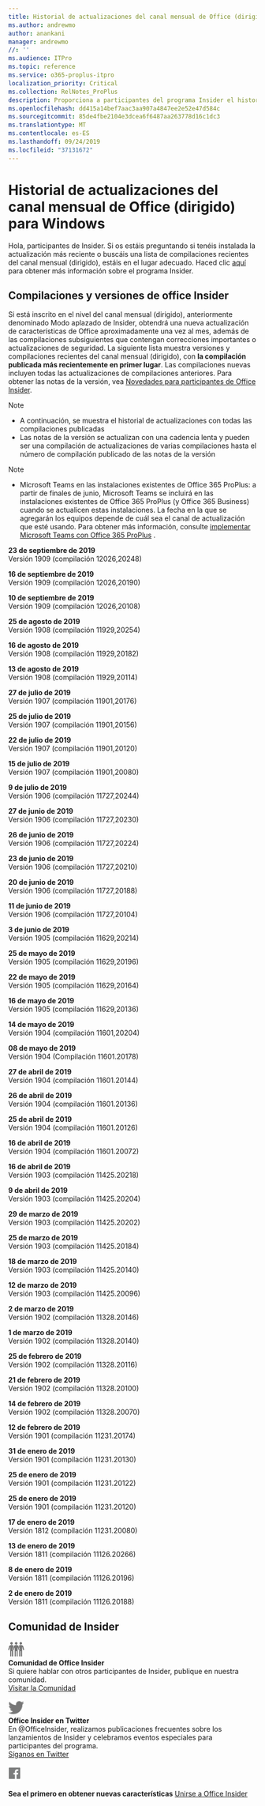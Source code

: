 ```yaml
---
title: Historial de actualizaciones del canal mensual de Office (dirigido)
ms.author: andrewmo
author: anankani
manager: andrewmo
//: ''
ms.audience: ITPro
ms.topic: reference
ms.service: o365-proplus-itpro
localization_priority: Critical
ms.collection: RelNotes_ProPlus
description: Proporciona a participantes del programa Insider el historial de actualizaciones de los lanzamientos del canal mensual de Office (dirigido) para versiones de escritorio de Windows
ms.openlocfilehash: dd415a14bef7aac3aa907a4847ee2e52e47d584c
ms.sourcegitcommit: 85de4fbe2104e3dcea6f6487aa263778d16c1dc3
ms.translationtype: MT
ms.contentlocale: es-ES
ms.lasthandoff: 09/24/2019
ms.locfileid: "37131672"
---
```

# <a name="update-history-for-office-monthly-targeted-channel-for-windows"></a>Historial de actualizaciones del canal mensual de Office (dirigido) para Windows

Hola, participantes de Insider. Si os estáis preguntando si tenéis instalada la actualización más reciente o buscáis una lista de compilaciones recientes del canal mensual (dirigido), estáis en el lugar adecuado. Haced clic [aquí](https://insider.office.com/) para obtener más información sobre el programa Insider.

## <a name="office-insider-versions-and-builds"></a>Compilaciones y versiones de office Insider

Si está inscrito en el nivel del canal mensual (dirigido), anteriormente denominado Modo aplazado de Insider, obtendrá una nueva actualización de características de Office aproximadamente una vez al mes, además de las compilaciones subsiguientes que contengan correcciones importantes o actualizaciones de seguridad. La siguiente lista muestra versiones y compilaciones recientes del canal mensual (dirigido), con **la compilación publicada más recientemente en primer lugar**. Las compilaciones nuevas incluyen todas las actualizaciones de compilaciones anteriores. Para obtener las notas de la versión, vea [Novedades para participantes de Office Insider](https://support.office.com/en-us/article/what-s-new-for-office-insiders-c152d1e2-96ff-4ce9-8c14-e74e13847a24).

> [!NOTE]
> - A continuación, se muestra el historial de actualizaciones con todas las compilaciones publicadas
> - Las notas de la versión se actualizan con una cadencia lenta y pueden ser una compilación de actualizaciones de varias compilaciones hasta el número de compilación publicado de las notas de la versión

 > [!NOTE]
> - Microsoft Teams en las instalaciones existentes de Office 365 ProPlus: a partir de finales de junio, Microsoft Teams se incluirá en las instalaciones existentes de Office 365 ProPlus (y Office 365 Business) cuando se actualicen estas instalaciones. La fecha en la que se agregarán los equipos depende de cuál sea el canal de actualización que esté usando. Para obtener más información, consulte [implementar Microsoft Teams con Office 365 ProPlus](https://docs.microsoft.com/en-us/deployoffice/teams-install) .

[//]: # (NO ELIMINAR)

**23 de septiembre de 2019**<br/>
Versión 1909 (compilación 12026,20248)<br/>

**16 de septiembre de 2019**<br/>
Versión 1909 (compilación 12026,20190)<br/>

**10 de septiembre de 2019**<br/>
Versión 1909 (compilación 12026,20108)<br/>

**25 de agosto de 2019**<br/>
Versión 1908 (compilación 11929,20254)<br/>

**16 de agosto de 2019**<br/>
Versión 1908 (compilación 11929,20182)<br/>

**13 de agosto de 2019**<br/>
Versión 1908 (compilación 11929,20114)<br/>

**27 de julio de 2019**<br/>
Versión 1907 (compilación 11901,20176)<br/>

**25 de julio de 2019**<br/>
Versión 1907 (compilación 11901,20156)<br/>

**22 de julio de 2019**<br/>
Versión 1907 (compilación 11901,20120)<br/>

**15 de julio de 2019**<br/>
Versión 1907 (compilación 11901,20080)<br/>

**9 de julio de 2019**<br/>
Versión 1906 (compilación 11727,20244)<br/>

**27 de junio de 2019**<br/>
Versión 1906 (compilación 11727,20230)<br/>

**26 de junio de 2019**<br/>
Versión 1906 (compilación 11727,20224)<br/>

**23 de junio de 2019**<br/>
Versión 1906 (compilación 11727,20210)<br/>

**20 de junio de 2019**<br/>
Versión 1906 (compilación 11727,20188)<br/>

**11 de junio de 2019**<br/>
Versión 1906 (compilación 11727,20104)<br/>

**3 de junio de 2019**<br/>
Versión 1905 (compilación 11629,20214)<br/>

**25 de mayo de 2019**<br/>
Versión 1905 (compilación 11629,20196)<br/>

**22 de mayo de 2019**<br/> Versión 1905 (compilación 11629,20164)<br/>

**16 de mayo de 2019**<br/>
Versión 1905 (compilación 11629,20136)<br/>

**14 de mayo de 2019**<br/>
Versión 1904 (compilación 11601,20204)<br/>

**08 de mayo de 2019**<br/>
Versión 1904 (Compilación 11601.20178)<br/>

**27 de abril de 2019**<br/>
Versión 1904 (compilación 11601.20144)<br/>

**26 de abril de 2019**<br/>
Versión 1904 (compilación 11601.20136)<br/>

**25 de abril de 2019**<br/>
Versión 1904 (compilación 11601.20126)<br/>

**16 de abril de 2019**<br/>
Versión 1904 (compilación 11601.20072)<br/>

**16 de abril de 2019**<br/>
Versión 1903 (compilación 11425.20218)<br/>

**9 de abril de 2019**<br/>
Versión 1903 (compilación 11425.20204)<br/>

**29 de marzo de 2019**<br/> Versión 1903 (compilación 11425.20202)<br/>

**25 de marzo de 2019**<br/> Versión 1903 (compilación 11425.20184)<br/>

**18 de marzo de 2019**<br/> Versión 1903 (compilación 11425.20140)<br/>

**12 de marzo de 2019**<br/> Versión 1903 (compilación 11425.20096)<br/>

**2 de marzo de 2019**<br/> Versión 1902 (compilación 11328.20146)<br/>

**1 de marzo de 2019**<br/> Versión 1902 (compilación 11328.20140)<br/>

**25 de febrero de 2019**<br/> Versión 1902 (compilación 11328.20116)<br/>

**21 de febrero de 2019**<br/> Versión 1902 (compilación 11328.20100)<br/>

**14 de febrero de 2019**<br/> Versión 1902 (compilación 11328.20070)<br/>

**12 de febrero de 2019**<br/> Versión 1901 (compilación 11231.20174)<br/>

**31 de enero de 2019**<br/> Versión 1901 (compilación 11231.20130)<br/> 

**25 de enero de 2019**<br/> Versión 1901 (compilación 11231.20122)<br/> 

**25 de enero de 2019**<br/> Versión 1901 (compilación 11231.20120)<br/> 

**17 de enero de 2019**<br/> Versión 1812 (compilación 11231.20080)<br/> 

**13 de enero de 2019**<br/> Versión 1811 (compilación 11126.20266)<br/>

**8 de enero de 2019**<br/> Versión 1811 (compilación 11126.20196)<br/> 

**2 de enero de 2019**<br/> Versión 1811 (compilación 11126.20188)<br/> 


## <a name="insider-community"></a>Comunidad de Insider

![Imagen que muestra la comunidad de Insider ](images/insidercommunity.png)<br/>
**Comunidad de Office Insider**<br/> Si quiere hablar con otros participantes de Insider, publique en nuestra comunidad.<br/> 
[Visitar la Comunidad](https://go.microsoft.com/fwlink/?linkid=843493)<br/> 

![Imagen que muestra el icono de twitter. ](images/twitter.png)<br/>
**Office Insider en Twitter**<br/> En @OfficeInsider, realizamos publicaciones frecuentes sobre los lanzamientos de Insider y celebramos eventos especiales para participantes del programa.<br/> 
[Síganos en Twitter](https://go.microsoft.com/fwlink/?linkid=717717)<br/> 


  [
  ![Imagen que muestra el icono de Facebook. ](images/facebook.png)](https://www.facebook.com/sharer.php?u=https://support.office.com/en-us/article/Update-history-for-Office-Insider-for-Windows-desktop-64bbb317-972a-4933-8b82-cc866f0b067c)       


**Sea el primero en obtener nuevas características**
[Unirse a Office Insider](https://insider.office.com/)
